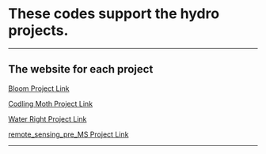# These codes support the hydro projects.
------------------------------------------------------------------------------------------------------------
## The website for each project
[Bloom Project Link](http://agclimatetools.cahnrs.wsu.edu/users/hnoorazar/bloom/)

[Codling Moth Project Link](http://agclimatetools.cahnrs.wsu.edu/users/hnoorazar/codling_moth/)

[Water Right Project Link](http://agclimatetools.cahnrs.wsu.edu/users/hnoorazar/water_right/)

[remote_sensing_pre_MS Project Link](http://agclimatetools.cahnrs.wsu.edu/users/hnoorazar/remote_sensing_pre_MS/)

------------------------------------------------------------------------------------------------------------

